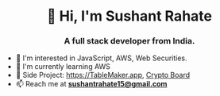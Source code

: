 <h1 align="center">👋 Hi, I'm Sushant Rahate</h1>
<h3 align="center">A full stack developer from India.</h3>

- 👀 I'm interested in JavaScript, AWS, Web Securities.
- 🌱 I'm currently learning AWS
- 🧬 Side Project: https://TableMaker.app, [Crypto Board](https://sushantrahate.github.io/crypto-board/)
- 📫 Reach me at **sushantrahate15@gmail.com**
